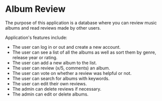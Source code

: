 # Album Review

The purpose of this application is a database where you can review music albums and read reviews made by other users.

Application's features include:

* The user can log in or out and create a new account.
* The user can see a list of all the albums as well as sort them by genre, release year or rating.
* The user can add a new album to the list.
* The user can review (x/5, comments) an album.
* The user can vote on whether a review was helpful or not.
* The user can search for albums with keywords.
* The user can edit their own reviews.
* The admin can delete reviews if necessary.
* The admin can edit or delete albums.
